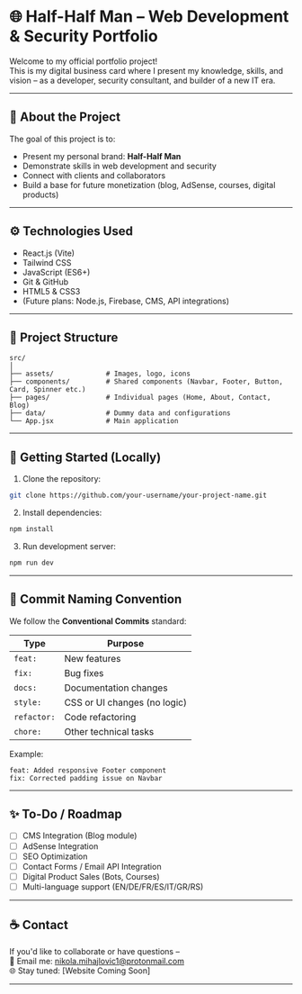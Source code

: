 
# 🌐 Half-Half Man – Web Development & Security Portfolio

Welcome to my official portfolio project!  
This is my digital business card where I present my knowledge, skills, and vision – as a developer, security consultant, and builder of a new IT era.

---

## 📌 About the Project

The goal of this project is to:
- Present my personal brand: **Half-Half Man**
- Demonstrate skills in web development and security
- Connect with clients and collaborators
- Build a base for future monetization (blog, AdSense, courses, digital products)

---

## ⚙️ Technologies Used

- React.js (Vite)
- Tailwind CSS
- JavaScript (ES6+)
- Git & GitHub
- HTML5 & CSS3
- (Future plans: Node.js, Firebase, CMS, API integrations)

---

## 📂 Project Structure

```
src/
│
├── assets/             # Images, logo, icons
├── components/         # Shared components (Navbar, Footer, Button, Card, Spinner etc.)
├── pages/              # Individual pages (Home, About, Contact, Blog)
├── data/               # Dummy data and configurations
└── App.jsx             # Main application
```

---

## 🚀 Getting Started (Locally)

1. Clone the repository:
```bash
git clone https://github.com/your-username/your-project-name.git
```

2. Install dependencies:
```bash
npm install
```

3. Run development server:
```bash
npm run dev
```

---

## 💬 Commit Naming Convention

We follow the **Conventional Commits** standard:

| Type       | Purpose                              |
|------------|--------------------------------------|
| `feat:`    | New features                         |
| `fix:`     | Bug fixes                            |
| `docs:`    | Documentation changes                |
| `style:`   | CSS or UI changes (no logic)         |
| `refactor:`| Code refactoring                     |
| `chore:`   | Other technical tasks                |

Example:
```
feat: Added responsive Footer component  
fix: Corrected padding issue on Navbar  
```

---

## ✨ To-Do / Roadmap

- [ ] CMS Integration (Blog module)
- [ ] AdSense Integration
- [ ] SEO Optimization
- [ ] Contact Forms / Email API Integration
- [ ] Digital Product Sales (Bots, Courses)
- [ ] Multi-language support (EN/DE/FR/ES/IT/GR/RS)

---

## ☕ Contact

If you'd like to collaborate or have questions –  
📩 Email me: nikola.mihajlovic1@protonmail.com  
🌐 Stay tuned: [Website Coming Soon]

---
